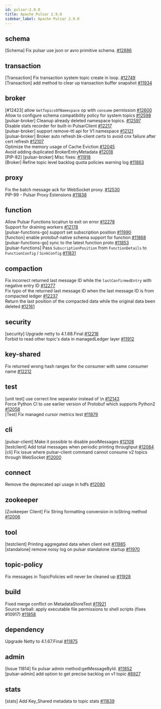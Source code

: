 ```yaml
---
id: pulsar-2.9.0
title: Apache Pulsar 2.9.0 
sidebar_label: Apache Pulsar 2.9.0 
---
```


## schema
[Schema] Fix pulsar use json or avro primitive schema. [#12886](https://github.com/apache/pulsar/pull/12886)  

## transaction
[Transaction] Fix transaction system topic create in loop. [#12749](https://github.com/apache/pulsar/pull/12749)  
[Transaction] add method to clear up transaction buffer snapshot [#11934](https://github.com/apache/pulsar/pull/11934)  

## broker
[#12423] allow `GetTopicsOfNamespace` op with `consume` permission [#12600](https://github.com/apache/pulsar/pull/12600)  
Allow to configure schema compatibility policy for system topics [#12598](https://github.com/apache/pulsar/pull/12598)  
[pulsar-broker] Cleanup already deleted namespace topics. [#12597](https://github.com/apache/pulsar/pull/12597)  
Disable stats recorder for built-in PulsarClient [#12217](https://github.com/apache/pulsar/pull/12217)  
[pulsar-broker] support remove-ttl api for V1 namespace [#12121](https://github.com/apache/pulsar/pull/12121)  
[pulsar-broker] Broker auto refresh bk-client certs to avoid cnx failure after cert refresh [#12107](https://github.com/apache/pulsar/pull/12107)  
Optimize the memory usage of Cache Eviction [#12045](https://github.com/apache/pulsar/pull/12045)  
Avoid adding duplicated BrokerEntryMetadata [#12018](https://github.com/apache/pulsar/pull/12018)  
[PIP-82] [pulsar-broker] Misc fixes: [#11918](https://github.com/apache/pulsar/pull/11918)  
[Broker] Refine topic level backlog quota policies warning log [#11863](https://github.com/apache/pulsar/pull/11863)  

## proxy
Fix the batch message ack for WebSocket proxy. [#12530](https://github.com/apache/pulsar/pull/12530)  
PIP-99 - Pulsar Proxy Estensions [#11838](https://github.com/apache/pulsar/pull/11838)  

## function
Allow Pulsar Functions localrun to exit on error [#12278](https://github.com/apache/pulsar/pull/12278)  
Support for draining workers [#12178](https://github.com/apache/pulsar/pull/12178)  
[pulsar-functions-go] support set subscription position [#11990](https://github.com/apache/pulsar/pull/11990)  
[function] enable protobuf-native schema support for function [#11868](https://github.com/apache/pulsar/pull/11868)  
[pulsar-functions-go] sync to the latest function proto [#11853](https://github.com/apache/pulsar/pull/11853)  
[pulsar-functions] Pass `SubscriptionPosition` from `FunctionDetails` to `FunctionConfig` / `SinkConfig` [#11831](https://github.com/apache/pulsar/pull/11831)  

## compaction
Fix incorrect returned last message ID while the `lastConfirmedEntry` with negative entry ID [#12277](https://github.com/apache/pulsar/pull/12277)  
Fix typo of the returned last message ID when the last message ID is from compacted ledger [#12237](https://github.com/apache/pulsar/pull/12237)  
Return the last position of the compacted data while the original data been deleted [#12161](https://github.com/apache/pulsar/pull/12161)  

## security
[security] Upgrade netty to 4.1.68.Final [#12218](https://github.com/apache/pulsar/pull/12218)  
Forbid to read other topic's data in managedLedger layer [#11912](https://github.com/apache/pulsar/pull/11912)  

## key-shared
Fix returned wrong hash ranges for the consumer with same consumer name [#12212](https://github.com/apache/pulsar/pull/12212)  

## test
[unit test] use correct line separator instead of \n [#12143](https://github.com/apache/pulsar/pull/12143)  
Force Python CI to use earlier version of Protobuf which supports Python2 [#12058](https://github.com/apache/pulsar/pull/12058)  
[Test] Fix managed cursor metrics test [#11879](https://github.com/apache/pulsar/pull/11879)  

## cli
[pulsar-client] Make it possible to disable poolMessages [#12108](https://github.com/apache/pulsar/pull/12108)  
[testclient] Add total messages when periodic printing throughput [#12084](https://github.com/apache/pulsar/pull/12084)  
[cli] Fix issue where pulsar-client command cannot consume v2 topics through WebSocket [#12000](https://github.com/apache/pulsar/pull/12000)  

## connect
Remove the deprecated api usage in hdfs [#12080](https://github.com/apache/pulsar/pull/12080)  

## zookeeper
[Zookeeper Client] Fix String formatting conversion in toString method [#12006](https://github.com/apache/pulsar/pull/12006)  

## tool
[testclient] Printing aggregated data when client exit [#11985](https://github.com/apache/pulsar/pull/11985)  
[standalone] remove noisy log on pulsar standalone startup [#11970](https://github.com/apache/pulsar/pull/11970)  

## topic-policy
Fix messages in TopicPolicies will never be cleaned up [#11928](https://github.com/apache/pulsar/pull/11928)  

## build
Fixed merge conflict on MetadataStoreTest [#11921](https://github.com/apache/pulsar/pull/11921)  
Source tarball: apply executable file permissions to shell scripts (fixes #10917)  [#11858](https://github.com/apache/pulsar/pull/11858)  

## dependency
Upgrade Netty to 4.1.67.Final [#11875](https://github.com/apache/pulsar/pull/11875)  

## admin
[Issue 11814] fix pulsar admin method:getMessageById. [#11852](https://github.com/apache/pulsar/pull/11852)  
[pulsar-admin] add option to get precise backlog on v1 topic [#8927](https://github.com/apache/pulsar/pull/8927)  

## stats
[stats] Add Key_Shared metadata to topic stats [#11839](https://github.com/apache/pulsar/pull/11839)  

